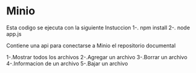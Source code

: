 # Minio

Esta codigo se ejecuta con la siguiente Instuccion 
1-. npm install
2-. node app.js

Contiene una api para conectarse a Minio el repositorio documental

1-.Mostrar todos los archivos
2-.Agregar un archivo
3-.Borrar un archivo
4-.Informacion de un archivo
5-.Bajar un archivo 



